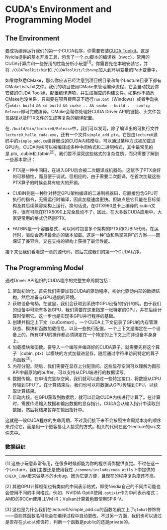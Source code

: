 # CUDA's Environment and Programming Model
## The Environment
要成功编译运行我们的第一个CUDA程序，你需要安装[CUDA Toolkit](https://developer.nvidia.com/cuda-downloads)。这是Nvidia提供的基本开发工具，包含了一个.cu脚本的编译器（nvcc）、常用的CUDA计算库和一些好用的性能分析小玩意<sup>[1]</sup>。你需要先在本地安装它，并将`./CUDAToolkit/bin`和`./CUDAToolkit/libnvvp`加入到环境变量的Path变量中。

如果你熟悉CMake，那么你应该已经注意到项目根目录和每个Lecture目录下都有CMakeLists.txt文件。我们的项目使用CMake来管理编译流程，它会自动找到你安装的CUDA Toolkit，配置编译选项，并生成相应的构建文件。如果你不熟悉CMake也没关系，只需要在项目根目录下运行`run.bat`（Windows）或者手动执行`mkdir build && cd build && cmake .. && cmake --build . --config Release`即可完成编译。CMake会帮你处理好CUDA Driver API的链接、头文件包含路径以及PTX文件的生成等复杂的编译配置。

在`./build/bin/lecture0/Release`中，我们可以发现，除了编译出的可执行文件`lecture0_hello_cuda.exe`，还有一个文件`simple_add.ptx`。它是由`lecture0`源码中的`simple_add.cu`编译而成的CUDA内核模块，可以通过某种方式被加载进GPU内。CUDA内核可以被编译成多种中间格式和二进制格式，其中最常见的是.ptx, .cubin和.fatbin<sup>[2]</sup>。我们暂不深究这些格式的复杂性质，而只需要了解到一些基本常识：
- PTX是一种中间码，在进入GPU后会被二次翻译成机器码。这赋予了PTX良好的可移植性，而且便于调试。但相应的，由于需要二次翻译，在首次加载这些PTX算子的时候会具有较大的开销。

- CUBIN则是一种针对特定GPU架构编译的二进制机器码，它直接包含GPU可执行的指令，无需运行时编译，因此加载速度更快。但缺点是它只能在目标架构及其后续兼容架构上运行。换句话说，在GTX960显卡上编译的.cubin文件，很有可能在RTX5090上完全启动不了。因此，在大多数CUDA应用中，大家更常用的格式仍然是PTX。

- FATBIN是一个容器格式，可以同时包含多个架构的PTX和CUBIN代码。在运行时，驱动会选择最合适的版本加载。这是一种"鱼和熊掌兼得"的方案——既保证了兼容性，又在支持的架构上获得了最佳性能。

接下来让我们看看这一章的源代码，然后完成我们的第一个CUDA程序。

## The Programming Model
通过Driver API组织的CUDA程序的完整生命周期包括：
1. 驱动初始化。首先我们需要加载CUDA的驱动程序，初始化驱动内部的数据结构，然后准备与GPU通信的环境。
2. 获取设备句柄。在这里，我们会获取到系统中GPU设备的指针句柄。由于我们的设备中可能有多张GPU，我们需要在这里指定一张特定的GPU，并在后续计算时使用它。这一步也是实现多GPU并行程序的基础。
3. 创建并指定上下文（cuContext）。一个CUDA上下文记录了GPU的内存管理状态、模块和函数加载信息，以及一些执行配置。一个上下文是绑定在一个设备上的，所有GPU的操作都必须绑定在一个特定的上下文上而非设备本身身上。
4. 加载模块和函数。要导入一个编写并编译好的CUDA算子，就需要先将这个算子（cubin, ptx）以模块的方式加载进显存，随后通过字符串访问特定的算子内函数<sup>[3]</sup>。
5. 内存分配。随后，我们需要在显存上分配空间。这些显存空间可以理解为图形API中最原始的buffer。可以支持从CPU端进行的数据读写。
6. 数据传输。在申请完显存空间，我们就可以通过一些特定接口，将数据从CPU传输到GPU了。在计算结束后，我们也可以将数据从GPU传输到CPU，以获取计算结果。
7. 启动内核。在GPU获取到数据后，就可以启动CUDA内核进行计算了。在计算时，需要传递输入数据和输出数据的显存指针。CUDA会从输入指针中读取到数据，然后将结果暂存在输出指针中。

这就是一般CUDA程序的生命周期，不过我们接下来不会按照生命周期本身的顺序来讨论它，而是用一个更容易让人接受的方式。相关的代码在这个lecture的src文件夹中。

### 数据组织

--- 
[1] 这些小玩意非常有用，在很多时候都能为你的程序调优提供直觉。不过在这一个Lecture，我们主要还是使用我在`./common/include/cuda_utils.h`中提供的`CHECK_CUDA`宏来做基本的debug，因为它更方便，且现在的程序复杂度还不高。

[2] 其他GPU计算框架也有类似的中间表示格式，即使Nvidia自己的不同库可能也会使用不同的中间格式。例如，NVIDIA OptiX使用`.optixir`作为中间表示格式；AMD的ROCm使用LLVM IR；Vulkan计算着色器使用SPIR-V。

[3] 这也是为什么我们在lecture0/simple_add.cu的函数名前加上了`global`修饰符——否则其函数名可能会在编译过程中自动更改。不过另一方面，我们也可以通过是否存在`global`修饰符，判断一个函数是public的还是private的。